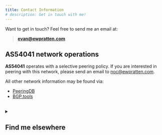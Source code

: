 ```yaml
---
title: Contact Information
# description: Get in touch with me!
---
```



Want to get in touch? Feel free to send me an email at:

> **[evan@ewpratten.com](mailto:evan@ewpratten.com)**

## AS54041 network operations

**AS54041** operates with a selective peering policy. If you are interested in peering with this network, please send an email to [noc@ewpratten.com](mailto:noc@ewpratten.com). 

All other network information may be found via:

- [PeeringDB](https://www.peeringdb.com/asn/54041)
- [BGP.tools](https://bgp.tools/as/54041)

<br>
<details>
<summary>
<h2>Find me elsewhere</h2>
</summary>

- [LinkedIn](https://www.linkedin.com/in/ewpratten/)
- [GitHub](https://github.com/ewpratten)
- [Discord](https://ewp.fyi/discord)
- [QRZ](https://qrz.com/db/va3zza)
- [Spotify](https://open.spotify.com/artist/1aLNEmgqBJkhfkEZvf8Vh5)
- [Apple Music](https://music.apple.com/us/artist/evan-pratten/1611566708)
- [YouTube](https://www.youtube.com/@ewpratten)
- [Modrinth](https://modrinth.com/user/ewpratten)
- [IMDb](https://www.imdb.com/name/nm13747554/)

</details>